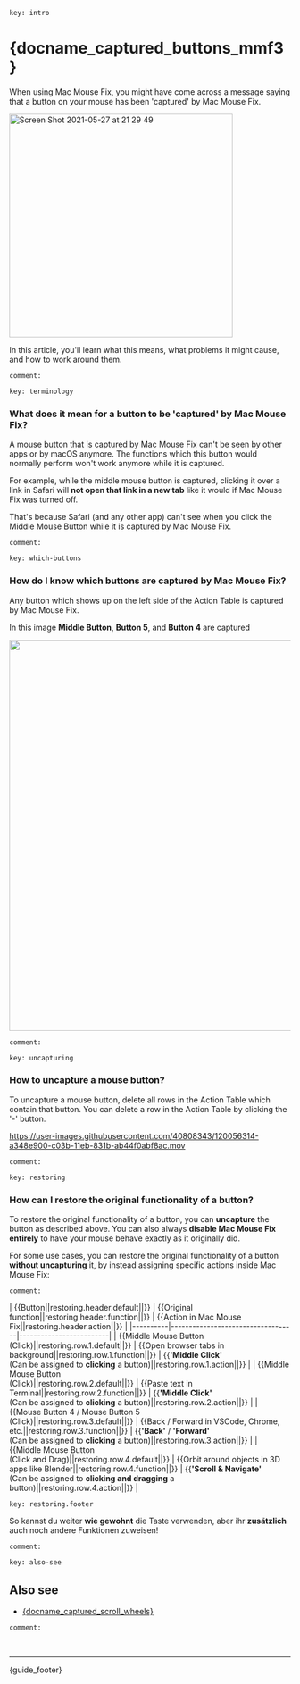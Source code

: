 


<!--

Planning for updated MMF 3 Captured Buttons Guide: [Aug 2025]

- There are two aspects to the Guide:
    - Practical user problems caused by capturing
        - Helping people solve these are the core purpose of this Guide
        - List of practical problems I can think of
            - Terminal pasting, Browser-link-opening 
                - (Due to Middle Click capturing)
            - Blender orbiting 
                - (Due to Middle Drag capturing)
            - Browser back-and-forward 
                - (Due to Side-Button Capturing) 
                - (I don't remember actually hearing issue reports about this.)
            - Video-game remapping of side-buttons 
                - (Due to Side-Button Capturing) 
                - (Which videogames do that?)
            - Using MOS, Logi Options, or another smooth scrolling app for scrolling, and using MMF only for buttons
                - (Due to scrollwheel capturing) 
                - (Not sure if you need to fully uncapture to make this work – Can't you just turn off smooth-scrolling in MMF? But it would still be nice for users to know how to get MMF CPU usage during scrolling to 0% if they don't need it.)
    - Instilling fundamental mental model of how capturing works
        - If people understand this, they can then understand how to solve their specific practical problems. Maybe even ones we're not aware of.
        - This may make up the majority of the content, but it's **in service** of people being able to solve the practical problems.

Content:
    - Core explanation of 'capturing' 
        - should probably be shared for scrollwheel and buttons
        - ... But that might make it more abstract and harder to understand? 
    - Practical UI-based guides 'How do I know what is captured' and 'how to uncapture' 
        - should probably be specific to scrollwheel / buttons and should probably use screenshots so it's very easy-to-follow
    - Reference to practical problems (See above)
        - People with those practical problems should be naturally guided to this article and it should be clear that they need to read this to sole the problem.
            - Leading with the abstract explanations of what 'capturing' means might not make this obvious?
                - Maybe list the practical issues explicitly in a scannable way.
            - Think about the 'user journey' for people with those practical problems!
        - Also write about how people can solve those practical issues caused by capturing *without* uncapturing (e.g. Middle Click action, Scroll & Navigate for Orbiting, etc.)
            - I guess you could think of uncapturing as a bit of a nuclear/last resort option (?) (but useful to understand)
        - Probably pull in the Blender Orbiting section from Readme > Questions
            - Are there other sections we should pull in?
-->


<!-- 
    Philosophical: The current draft explains the reasoning and addresses the problem cases I'm aware of in great detail. The old version just tried to instill fundamental understanding of capturing and let users figure out their usecases (and mentions some problem-cases briefly at the end to say "here's how to solve this without uncapturing")

    Update: [Sep 2025] It seems we since went back to something closer to the old structure.

        New Philosophical thoughts: I think I program too much. I was too in my head with this. This isn't about making some technically perfect thing, it's just about helping people solve problems with the app.
-->

<!-- 

-->

<!--

# Captured Buttons

When you install Mac Mouse Fix, you'll notice that the **buttons on your mouse perform new functions**.

However, you may also notice that, some of the old **functions that those buttons used to perform no longer work**.

This may disrupt your workflow, if you previously used the buttons to:

- Click and Drag the middle button to **Orbit around objects in 3d modeling apps like Blender.**
- Click the middle button to **paste text in the Terminal**
- Click the middle button to **open links in a new tab in Safari and other browsers**
    - Click the middle button to **close tabs in Safari and other browsers**. 
        (Is this worth mentioning separately?)
- Click the side buttons (mouse button 4 and 5) to **go back and forward in Chrome, VSCode, and other apps.**
- Remapped the mouse buttons to **Custom assigned functions in video games or pro apps** (like ...? VSCode?).

The buttons will no longer perform their usual actions because the buttons have been **captured** by Mac Mouse Fix – that means Mac Mouse Fix takes **complete control** of those buttons and **other apps no longer get notified** when you press those buttons. (/ "can no longer see" those buttons.) 

Mac Mouse Fix needs to hide the button from other apps so that you can perform gestures and actions in Mac Mouse Fix without accidentally triggering functions on those other apps at the same time.

## What can I do to restore the functionality of a button before it was captured by MMF?

To get back the functionality that you were used to before installing Mac Mouse Fix, there are 3 approaches.

1. Leave the Button captured, but assign functionality inside MMF that restores the original functionality that you were used to.
2. Uncapture the button – if you delete **all the bindings** in MMF for a button, then that button will no longer be captured and will behave exactly as if Mac Mouse Fix was disabled
3. Disable Mac Mouse Fix entirely (Switch off `General > Enable Mac Mouse Fix`) – then MMF will not interfere with the functioning of your mouse at all.

### 1. Restoring old functionality – without uncapturing


 - Assign Click and Drag to 'Scroll & Navigate'. It will simulate trackpad-swiping with 2 fingers which lets you orbit in Blender among other things. However if your computer getting slow this might become less responsive (Working on that.)
    Solves usecases: 
        - **Orbit around objects in 3d modeling apps like Blender.**
        - **go back and forward in Chrome, VSCode, and other apps.**
- Assign Clicking to 'Middle Click' action in MMF.
    Solves usecases: 
        - **paste text in the Terminal**
        - **open links in a new tab in Safari and other browsers** 
            - and **close tabs in Safari and other browsers**
        - **Custom assigned functions in video games or pro apps**
            - Caveats: Only 'click' actions will work, not 'Click and Drag' actions – because MMF sends the mouseup and mousedown event at once. (Necessary to avoid interference with other MMF gestures assigned to the same button)
- Assign clicking to 'Back' and 'Forward' actions in MMF
    Solves usecases:
        - **go back and forward in Chrome, VSCode, and other apps.**
        - **Custom assigned functions in video games or pro apps**
            - Why this works? The 'Back' and 'Forward' actions will actually simulate MB 4/5 clicks in video games and pro apps (since MMF 3.0.6), so you can then remap MB 4/5 in those games/apps and it'll work.
            - Caveats: Only 'click' actions will work, not 'Click and Drag' actions – because MMF sends the mouseup and mousedown event at once. (Necessary to avoid interference with other MMF gestures assigned to the same button)

### 2. Restoring old functionality – by uncapturing

(Maybe insert the explanations of the fundamental capturing concepts from the old guide.)

-->

```
key: intro
```

# {docname_captured_buttons_mmf3}

When using Mac Mouse Fix, you might have come across a message saying that a button on your mouse has been 'captured' by Mac Mouse Fix.

<img width="400" alt="Screen Shot 2021-05-27 at 21 29 49" src="https://user-images.githubusercontent.com/40808343/119886114-e79c9200-bf32-11eb-98a9-4a0e7daab465.png">

In this article, you'll learn what this means, what problems it might cause, and how to work around them.
```
comment:
```

```
key: terminology
```

### What does it mean for a button to be 'captured' by Mac Mouse Fix?

A mouse button that is captured by Mac Mouse Fix can't be seen by other apps or by macOS anymore.
The functions which this button would normally perform won't work anymore while it is captured.

<!--
When you install Mac Mouse Fix, you may notice that:
1. The buttons on your mouse perform new functions, that are assigned in Mac Mouse Fix.
2. Some of the old, familar functions of those buttons stop working. That's because they have been **captured** by Mac Mouse Fix.
-->

For example, while the middle mouse button is captured, clicking it over a link in Safari will **not open that link in a new tab** like it would if Mac Mouse Fix was turned off.

That's because Safari (and any other app) can't see when you click the Middle Mouse Button while it is captured by Mac Mouse Fix.

<!--
When a mouse button is **captured** by Mac Mouse Fix, it takes **complete control** of that button and **other apps no longer get notified** when you press those buttons. (/ "can no longer see" those buttons.) 
-->

<!--
Mac Mouse Fix needs to hide the button from other apps so that you can perform gestures and actions in Mac Mouse Fix without accidentally triggering functions on those other apps at the same time.
-->


```
comment:
```

```
key: which-buttons
```

### How do I know which buttons are captured by Mac Mouse Fix?

Any button which shows up on the left side of the Action Table is captured by Mac Mouse Fix.

In this image **Middle Button**, **Button 5**, and **Button 4** are captured <br>
<!-- <img width="400" alt="Screen Shot 2021-05-29 at 04 44 50" src="https://user-images.githubusercontent.com/40808343/120055995-d8543c00-c039-11eb-8c7b-049608197272.png"> -->
<img width="700" src="{repo_root}/Markdown/Media/ActionTableDE.png">


```
comment:
```

```
key: uncapturing
```

### How to uncapture a mouse button?
<!-- 
- [ ] TODO [Aug 2025]: Replace 'uncapture' with 'stop capturing' or whatever we're using in-app (Cause uncapture doesn't translate well I think?) 
    - [ ] Also reconsider the German phrasing we're currently using: "verhindern, dass eine Maustaste abgefangen wird"
-->


To uncapture a mouse button, delete all rows in the Action Table which contain that button. 
You can delete a row in the Action Table by clicking the '-' button.

https://user-images.githubusercontent.com/40808343/120056314-a348e900-c03b-11eb-831b-ab44f0abf8ac.mov
```
comment:
```

```
key: restoring
```

### How can I restore the original functionality of a button?

To restore the original functionality of a button, you can **uncapture** the button as described above. 
You can also always **disable Mac Mouse Fix entirely** to have your mouse behave exactly as it originally did.

For some use cases, you can restore the original functionality of a button **without uncapturing** it, by instead assigning specific actions inside Mac Mouse Fix:

```
comment:
```

| {{Button||restoring.header.default||}} | {{Original function||restoring.header.function||}} | {{Action in Mac Mouse Fix||restoring.header.action||}} |
|----------|-----------------------------------|-------------------------|
| {{Middle Mouse Button<br>(Click)||restoring.row.1.default||}} | {{Open browser tabs in background||restoring.row.1.function||}} | {{**'Middle Click'**<br>(Can be assigned to **clicking** a button)||restoring.row.1.action||}} |
| {{Middle Mouse Button<br>(Click)||restoring.row.2.default||}} | {{Paste text in Terminal||restoring.row.2.function||}} | {{**'Middle Click'**<br>(Can be assigned to **clicking** a button)||restoring.row.2.action||}} |
| {{Mouse Button 4 / Mouse Button 5<br>(Click)||restoring.row.3.default||}} | {{Back / Forward in VSCode, Chrome, etc.||restoring.row.3.function||}} | {{**'Back'** / **'Forward'**<br>(Can be assigned to **clicking** a button)||restoring.row.3.action||}} |
| {{Middle Mouse Button<br>(Click and Drag)||restoring.row.4.default||}} | {{Orbit around objects in 3D apps like Blender||restoring.row.4.function||}} | {{**'Scroll & Navigate'**<br>(Can be assigned to **clicking and dragging** a button)||restoring.row.4.action||}} |

<!-- 
Should we add explanations / context for the table above?
- [ ] Maybe add screenshot of how to select the actions in MMF? (as in the MMF2 Guide.)
- [ ] Maybe explain how **'Zurück'** / **'Vorwärts'** simulate MB 4/5 clicks in third-party apps
- [ ] Maybe explain how **'Scrollen & Navigieren'** simulates 2-finger Trackpad swipes
-->


```
key: restoring.footer
```
So kannst du weiter **wie gewohnt** die Taste verwenden, aber ihr **zusätzlich** auch noch andere Funktionen zuweisen!
```
comment: 
```


<!-- 
  In 3D apps like Blender, you normally Click and Drag the Middle Mouse Button to orbit around objects.
  But if the Middle Mouse Button is captured by Mac Mouse Fix, then this won't work anymore.
  
  To orbit in Blender _without_ uncapturing the Middle Mouse Button, choose the **'Scroll & Navigate' action**
-->

<!-- Hint: You can also assign the 'Middle Click' action to other any other trigger like 'Button 4 Hold' etc. Learn more about triggers in this guide -->

```
key: also-see
```

## Also see

- [{docname_captured_scroll_wheels}](<{language_root}Support/Guides/CapturedScrollWheels.md>)

```
comment:
```

<br>

---

{guide_footer}

